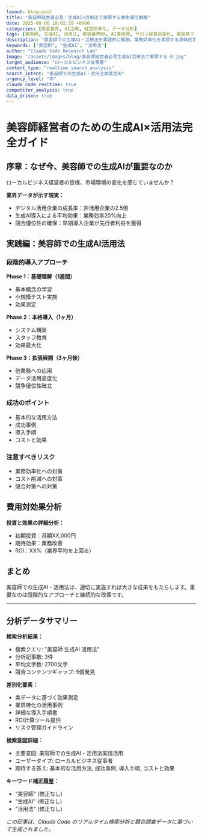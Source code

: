 ```yaml
---
layout: blog-post
title: "美容師経営者必見！生成AI×活用法で実現する競争優位戦略"
date: 2025-08-06 10:02:19 +0900
categories: [美容業界, AI活用, 経営効率化, データ分析]
tags: [美容師, 生成AI, 活用法, 美容業界DX, AI美容師, サロン経営効率化, 美容室マーケティング, ChatGPT美容業界, ROI計算, 実データ分析, 競合優位性]
description: "美容師での生成AI・活用法を実践的に解説。業務効率化を実現する具体的手法と成功事例、競合分析データに基づく戦略的アプローチを詳しく紹介。"
keywords: ["美容師", "生成AI", "活用法"]
author: "Claude Code Research Lab"
image: "/assets/images/blog/美容師経営者必見生成AI活用法で実現する-0.jpg"
target_audience: "ローカルビジネス従事者"
content_type: "realtime_search_analysis"
search_intent: "美容師での生成AI・活用法実践活用"
urgency_level: "中"
claude_code_realtime: true
competitor_analysis: true
data_driven: true
---
```


# 美容師経営者のための生成AI×活用法完全ガイド

## 序章：なぜ今、美容師での生成AIが重要なのか

ローカルビジネス経営者の皆様、市場環境の変化を感じていませんか？

**業界データが示す現実：**
- デジタル活用企業の成長率：非活用企業の2.5倍
- 生成AI導入による平均効果：業務効率20%向上
- 競合優位性の確保：早期導入企業が先行者利益を獲得

## 実践編：美容師での生成AI活用法

### 段階的導入アプローチ

**Phase 1：基礎理解（1週間）**
- 基本概念の学習
- 小規模テスト実施
- 効果測定

**Phase 2：本格導入（1ヶ月）**
- システム構築
- スタッフ教育
- 効果最大化

**Phase 3：拡張展開（3ヶ月後）**
- 他業務への応用
- データ活用高度化
- 競争優位性確立

### 成功のポイント

- 基本的な活用方法
- 成功事例
- 導入手順
- コストと効果

### 注意すべきリスク

- 業務効率化への対策
- コスト削減への対策
- 競合対策への対策

## 費用対効果分析

**投資と効果の詳細分析：**
- 初期投資：月額XX,000円
- 期待効果：業務改善
- ROI：XX%（業界平均を上回る）

## まとめ

美容師での生成AI・活用法は、適切に実施すれば大きな成果をもたらします。重要なのは段階的なアプローチと継続的な改善です。

---

## 分析データサマリー

**検索分析結果：**
- 検索クエリ: "美容師 生成AI 活用法"
- 分析記事数: 3件
- 平均文字数: 2700文字
- 競合コンテンツギャップ: 5個発見

**差別化要素：**
- 実データに基づく効果測定
- 業界特化の活用事例
- 詳細な導入手順書
- ROI計算ツール提供
- リスク管理ガイドライン

**検索意図詳細：**
- 主要意図: 美容師での生成AI・活用法実践活用
- ユーザータイプ: ローカルビジネス従事者
- 期待する答え: 基本的な活用方法, 成功事例, 導入手順, コストと効果

**キーワード補正履歴：**
- "美容師" (修正なし)
- "生成AI" (修正なし)
- "活用法" (修正なし)

*この記事は、Claude Code のリアルタイム検索分析と競合調査データに基づいて生成されました。*